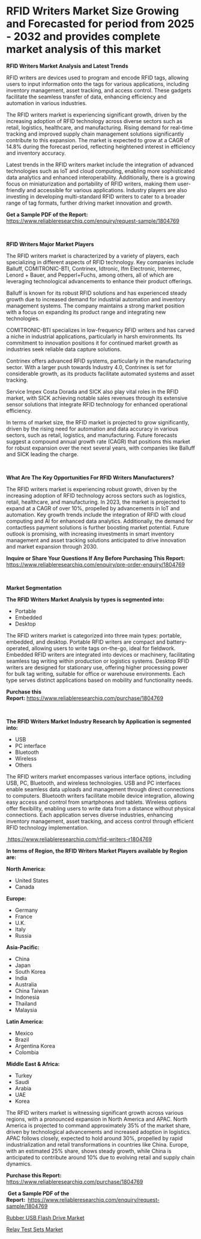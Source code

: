 <p><h1>RFID Writers Market Size Growing and Forecasted for period from 2025 - 2032 and provides complete market analysis of this market</h1></p><p><strong>RFID Writers Market Analysis and Latest Trends</strong></p>
<p><p>RFID writers are devices used to program and encode RFID tags, allowing users to input information onto the tags for various applications, including inventory management, asset tracking, and access control. These gadgets facilitate the seamless transfer of data, enhancing efficiency and automation in various industries.</p><p>The RFID writers market is experiencing significant growth, driven by the increasing adoption of RFID technology across diverse sectors such as retail, logistics, healthcare, and manufacturing. Rising demand for real-time tracking and improved supply chain management solutions significantly contribute to this expansion. The market is expected to grow at a CAGR of 14.8% during the forecast period, reflecting heightened interest in efficiency and inventory accuracy.</p><p>Latest trends in the RFID writers market include the integration of advanced technologies such as IoT and cloud computing, enabling more sophisticated data analytics and enhanced interoperability. Additionally, there is a growing focus on miniaturization and portability of RFID writers, making them user-friendly and accessible for various applications. Industry players are also investing in developing multi-standard RFID writers to cater to a broader range of tag formats, further driving market innovation and growth.</p></p>
<p><strong>Get a Sample PDF of the Report:&nbsp;</strong> <a href="https://www.reliableresearchiq.com/enquiry/request-sample/1804769?utm_campaign=1123&utm_medium=2&utm_source=Github&utm_content=ia&utm_term=10022025&utm_id=rfid-writers">https://www.reliableresearchiq.com/enquiry/request-sample/1804769</a></p>
<p>&nbsp;</p>
<p><strong>RFID Writers Major Market Players</strong></p>
<p><p>The RFID writers market is characterized by a variety of players, each specializing in different aspects of RFID technology. Key companies include Balluff, COMITRONIC-BTI, Contrinex, Idtronic, Ifm Electronic, Intermec, Lenord + Bauer, and Pepperl+Fuchs, among others, all of which are leveraging technological advancements to enhance their product offerings.</p><p>Balluff is known for its robust RFID solutions and has experienced steady growth due to increased demand for industrial automation and inventory management systems. The company maintains a strong market position with a focus on expanding its product range and integrating new technologies.</p><p>COMITRONIC-BTI specializes in low-frequency RFID writers and has carved a niche in industrial applications, particularly in harsh environments. Its commitment to innovation positions it for continued market growth as industries seek reliable data capture solutions.</p><p>Contrinex offers advanced RFID systems, particularly in the manufacturing sector. With a larger push towards Industry 4.0, Contrinex is set for considerable growth, as its products facilitate automated systems and asset tracking.</p><p>Service Impex Costa Dorada and SICK also play vital roles in the RFID market, with SICK achieving notable sales revenues through its extensive sensor solutions that integrate RFID technology for enhanced operational efficiency.</p><p>In terms of market size, the RFID market is projected to grow significantly, driven by the rising need for automation and data accuracy in various sectors, such as retail, logistics, and manufacturing. Future forecasts suggest a compound annual growth rate (CAGR) that positions this market for robust expansion over the next several years, with companies like Balluff and SICK leading the charge.</p></p>
<p>&nbsp;</p>
<p><strong>What Are The Key Opportunities For RFID Writers Manufacturers?</strong></p>
<p><p>The RFID writers market is experiencing robust growth, driven by the increasing adoption of RFID technology across sectors such as logistics, retail, healthcare, and manufacturing. In 2023, the market is projected to expand at a CAGR of over 10%, propelled by advancements in IoT and automation. Key growth trends include the integration of RFID with cloud computing and AI for enhanced data analytics. Additionally, the demand for contactless payment solutions is further boosting market potential. Future outlook is promising, with increasing investments in smart inventory management and asset tracking solutions anticipated to drive innovation and market expansion through 2030.</p></p>
<p><strong>Inquire or Share Your Questions If Any Before Purchasing This Report:</strong> <a href="https://www.reliableresearchiq.com/enquiry/pre-order-enquiry/1804769?utm_campaign=1123&utm_medium=2&utm_source=Github&utm_content=ia&utm_term=10022025&utm_id=rfid-writers">https://www.reliableresearchiq.com/enquiry/pre-order-enquiry/1804769</a></p>
<p>&nbsp;</p>
<p><strong>Market Segmentation</strong></p>
<p><strong>The RFID Writers Market Analysis by types is segmented into:</strong></p>
<p><ul><li>Portable</li><li>Embedded</li><li>Desktop</li></ul></p>
<p><p>The RFID writers market is categorized into three main types: portable, embedded, and desktop. Portable RFID writers are compact and battery-operated, allowing users to write tags on-the-go, ideal for fieldwork. Embedded RFID writers are integrated into devices or machinery, facilitating seamless tag writing within production or logistics systems. Desktop RFID writers are designed for stationary use, offering higher processing power for bulk tag writing, suitable for office or warehouse environments. Each type serves distinct applications based on mobility and functionality needs.</p></p>
<p><strong>Purchase this Report:&nbsp;</strong><a href="https://www.reliableresearchiq.com/purchase/1804769?utm_campaign=1123&utm_medium=2&utm_source=Github&utm_content=ia&utm_term=10022025&utm_id=rfid-writers">https://www.reliableresearchiq.com/purchase/1804769</a></p>
<p>&nbsp;</p>
<p><strong>The RFID Writers Market Industry Research by Application is segmented into:</strong></p>
<p><ul><li>USB</li><li>PC interface</li><li>Bluetooth</li><li>Wireless</li><li>Others</li></ul></p>
<p><p>The RFID writers market encompasses various interface options, including USB, PC, Bluetooth, and wireless technologies. USB and PC interfaces enable seamless data uploads and management through direct connections to computers. Bluetooth writers facilitate mobile device integration, allowing easy access and control from smartphones and tablets. Wireless options offer flexibility, enabling users to write data from a distance without physical connections. Each application serves diverse industries, enhancing inventory management, asset tracking, and access control through efficient RFID technology implementation.</p></p>
<p><a href="https://www.reliableresearchiq.com/rfid-writers-r1804769?utm_campaign=1123&utm_medium=2&utm_source=Github&utm_content=ia&utm_term=10022025&utm_id=rfid-writers">&nbsp;https://www.reliableresearchiq.com/rfid-writers-r1804769</a></p>
<p><strong>In terms of Region, the RFID Writers Market Players available by Region are:</strong></p>
<p>
    <p> <strong> North America: </strong>
        <ul>
            <li>United States</li>
            <li>Canada</li>
        </ul>
        </p> 
    <p> <strong> Europe: </strong>
        <ul>
            <li>Germany</li>
            <li>France</li>
            <li>U.K.</li>
            <li>Italy</li>
            <li>Russia</li>
        </ul>
        </p> 
    <p> <strong> Asia-Pacific: </strong>
        <ul>
            <li>China</li>
            <li>Japan</li>
            <li>South Korea</li>
            <li>India</li>
            <li>Australia</li>
            <li>China Taiwan</li>
            <li>Indonesia</li>
            <li>Thailand</li>
            <li>Malaysia</li>
        </ul>
        </p> 
    <p> <strong> Latin America: </strong>
        <ul>
            <li>Mexico</li>
            <li>Brazil</li>
            <li>Argentina Korea</li>
            <li>Colombia</li>
        </ul>
        </p> 
    <p> <strong> Middle East & Africa: </strong>
        <ul>
            <li>Turkey</li>
            <li>Saudi</li>
            <li>Arabia</li>
            <li>UAE</li>
            <li>Korea</li>
        </ul>
    </p>
    </p>
<p><p>The RFID writers market is witnessing significant growth across various regions, with a pronounced expansion in North America and APAC. North America is projected to command approximately 35% of the market share, driven by technological advancements and increased adoption in logistics. APAC follows closely, expected to hold around 30%, propelled by rapid industrialization and retail transformations in countries like China. Europe, with an estimated 25% share, shows steady growth, while China is anticipated to contribute around 10% due to evolving retail and supply chain dynamics.</p></p>
<p><strong>Purchase this Report: </strong><a href="https://www.reliableresearchiq.com/purchase/1804769?utm_campaign=1123&utm_medium=2&utm_source=Github&utm_content=ia&utm_term=10022025&utm_id=rfid-writers">https://www.reliableresearchiq.com/purchase/1804769</a></p>
<p>&nbsp;<strong>Get a Sample PDF of the Report:&nbsp;&nbsp;</strong><a href="https://www.reliableresearchiq.com/enquiry/request-sample/1804769?utm_campaign=1123&utm_medium=2&utm_source=Github&utm_content=ia&utm_term=10022025&utm_id=rfid-writers">https://www.reliableresearchiq.com/enquiry/request-sample/1804769</a></p>
<p><strong></strong></p>
<p><p><a href="https://github.com/mondoydjem/Market-Research-Report-List-1/blob/main/rubber-usb-flash-drive-market.md?utm_campaign=1123&utm_medium=2&utm_source=Github&utm_content=ia&utm_term=10022025&utm_id=rfid-writers">Rubber USB Flash Drive Market</a></p><p><a href="https://github.com/tsininazzy/Market-Research-Report-List-1/blob/main/relay-test-sets-market.md?utm_campaign=1123&utm_medium=2&utm_source=Github&utm_content=ia&utm_term=10022025&utm_id=rfid-writers">Relay Test Sets Market</a></p></p>